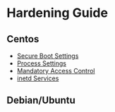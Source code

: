 # Hardening Guide


## Centos

- [Secure Boot Settings](/secure-boot-settings.md)
- [Process Settings](process-settings.md)
- [Mandatory Access Control](mandatory-access-control.md)
- [inetd Services](inetd-services.md)



## Debian/Ubuntu






